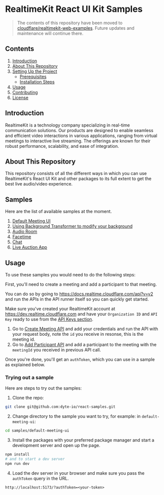 # RealtimeKit React UI Kit Samples

> The contents of this repository have been moved to [cloudflare/realtimekit-web-examples](https://github.com/cloudflare/realtimekit-web-examples). Future updates and maintenance will continue there.

## Contents
1. [Introduction](#introduction)
2. [About This Repository](#about-this-repository)
3. [Setting Up the Project](#setting-up-the-project)
   - [Prerequisites](#prerequisites)
   - [Installation Steps](#installation-steps)
4. [Usage](#usage)
5. [Contributing](#contributing)
6. [License](#license)

## Introduction
RealtimeKit is a technology company specializing in real-time communication solutions. Our products are designed to enable seamless and efficient video interactions in various applications, ranging from virtual meetings to interactive live streaming. The offerings are known for their robust performance, scalability, and ease of integration.

## About This Repository
This repository consists of all the different ways in which you can use RealtimeKit's
React UI Kit and other packages to its full extent to get the best live
audio/video experience.

## Samples

Here are the list of available samples at the moment.

1. [Default Meeting UI](./samples/default-meeting-ui/)
2. [Using Background Transformer to modify your background](./samples/with-background-transformer/)
3. [Audio Room](./samples/audio-room/)
4. [Facetime](./samples/facetime/)
5. [Chat](./samples/chat/)
6. [Live Auction App](./samples/live-auction/)

## Usage

To use these samples you would need to do the following steps:

First, you'll need to create a meeting and add a participant to that meeting.

You can do so by going to https://docs.realtime.cloudflare.com/api?v=v2 and run the APIs in the
API runner itself so you can quickly get started.

Make sure you've created your RealtimeKit account at https://dev.realtime.cloudflare.com and have your
`Organization ID` and `API Key` ready to use from the
[API Keys section](https://dev.realtime.cloudflare.com/apikeys).

1. Go to
   [Create Meeting API](https://docs.realtime.cloudflare.com/api/?v=v2#/operations/create_meeting)
   and add your credentials and run the API with your request body, note the
   `id` you receive in resonse, this is the meeting id.
2. Go to
   [Add Participant API](https://docs.realtime.cloudflare.com/api/?v=v2#/operations/add_participant)
   and add a participant to the meeting with the `meetingId` you received in
   previous API call.

Once you're done, you'll get an `authToken`, which you can use in a sample as
explained below.

### Trying out a sample

Here are steps to try out the samples:

1. Clone the repo:

```sh
git clone git@github.com:dyte-io/react-samples.git
```

2. Change directory to the sample you want to try, for example: in
   `default-meeting-ui`:

```sh
cd samples/default-meeting-ui
```

3. Install the packages with your preferred package manager and start a
   development server and open up the page.

```sh
npm install
# and to start a dev server
npm run dev
```

4. Load the dev server in your browser and make sure you pass the `authToken`
   query in the URL.

```
http://localhost:5173/?authToken=<your-token>
```
